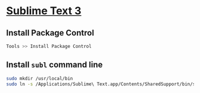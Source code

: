 # [Sublime Text 3](https://www.sublimetext.com)

## Install Package Control

``` bash
Tools >> Install Package Control
```

## Install `subl` command line

``` bash
sudo mkdir /usr/local/bin
sudo ln -s /Applications/Sublime\ Text.app/Contents/SharedSupport/bin/subl /usr/local/bin/subl
```
